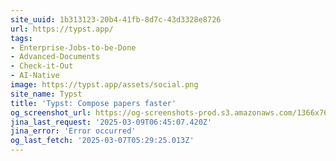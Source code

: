 ```yaml
---
site_uuid: 1b313123-20b4-41fb-8d7c-43d3328e8726
url: https://typst.app/
tags:
- Enterprise-Jobs-to-be-Done
- Advanced-Documents
- Check-it-Out
- AI-Native
image: https://typst.app/assets/social.png
site_name: Typst
title: 'Typst: Compose papers faster'
og_screenshot_url: https://og-screenshots-prod.s3.amazonaws.com/1366x768/80/false/b4eb32a12a8431289a59018653ee81ef7a45bdf19dc1d787813af90dfb345ba9.jpeg
jina_last_request: '2025-03-09T06:45:07.420Z'
jina_error: 'Error occurred'
og_last_fetch: '2025-03-07T05:29:25.013Z'
---
```


